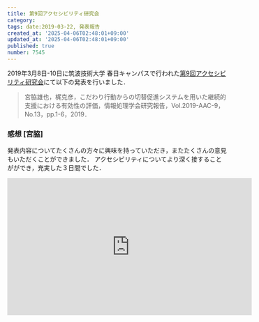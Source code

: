 ```yaml
---
title: 第9回アクセシビリティ研究会
category:
tags: date:2019-03-22, 発表報告
created_at: '2025-04-06T02:48:01+09:00'
updated_at: '2025-04-06T02:48:01+09:00'
published: true
number: 7545
---
```




2019年3月8日-10日に筑波技術大学 春日キャンパスで行われた<span style="color: red;">[第9回アクセシビリティ研究会](http://ipsj-aac.org/%E7%A0%94%E7%A9%B6%E4%BC%9A/2018-aac-009/)</span>にて以下の発表を行いました．

> 宮脇雄也，梶克彦，こだわり行動からの切替促進システムを用いた継続的支援における有効性の評価，情報処理学会研究報告，Vol.2019-AAC-9，No.13，pp.1-6，2019．

### 感想 [宮脇]
発表内容についてたくさんの方々に興味を持っていただき，またたくさんの意見もいただくことができました．
アクセシビリティについてより深く接することがができ，充実した３日間でした．

<iframe loading="lazy" width="560" height="315" src="https://www.youtube.com/embed/PDRYDzhyWkE" title="YouTube video player" frameborder="0" allow="accelerometer; autoplay; clipboard-write; encrypted-media; gyroscope; picture-in-picture" allowfullscreen></iframe>

